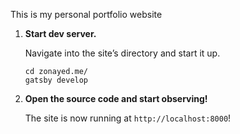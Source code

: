 
This is my personal portfolio website

1.  **Start dev server.**

    Navigate into the site’s directory and start it up.

    ```shell
    cd zonayed.me/
    gatsby develop
    ```

2.  **Open the source code and start observing!**

    The site is now running at `http://localhost:8000`!
